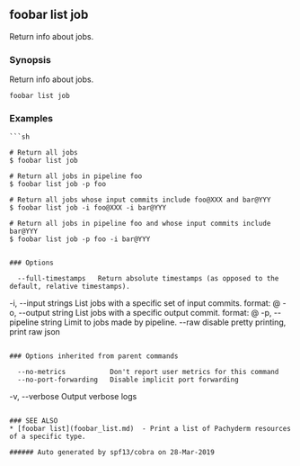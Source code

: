## foobar list job

Return info about jobs.

### Synopsis


Return info about jobs.

```
foobar list job
```

### Examples

```
```sh

# Return all jobs
$ foobar list job

# Return all jobs in pipeline foo
$ foobar list job -p foo

# Return all jobs whose input commits include foo@XXX and bar@YYY
$ foobar list job -i foo@XXX -i bar@YYY

# Return all jobs in pipeline foo and whose input commits include bar@YYY
$ foobar list job -p foo -i bar@YYY
```
```

### Options

```
      --full-timestamps   Return absolute timestamps (as opposed to the default, relative timestamps).
  -i, --input strings     List jobs with a specific set of input commits. format: <repo>@<branch-or-commit>
  -o, --output string     List jobs with a specific output commit. format: <repo>@<branch-or-commit>
  -p, --pipeline string   Limit to jobs made by pipeline.
      --raw               disable pretty printing, print raw json
```

### Options inherited from parent commands

```
      --no-metrics           Don't report user metrics for this command
      --no-port-forwarding   Disable implicit port forwarding
  -v, --verbose              Output verbose logs
```

### SEE ALSO
* [foobar list](foobar_list.md)	 - Print a list of Pachyderm resources of a specific type.

###### Auto generated by spf13/cobra on 28-Mar-2019
